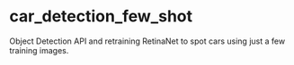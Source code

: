 # car_detection_few_shot
Object Detection API and retraining RetinaNet to spot cars using just a few training images.
